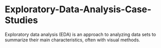 # Exploratory-Data-Analysis-Case-Studies
Exploratory data analysis (EDA) is an approach to analyzing data sets to summarize their main characteristics, often with visual methods. 

